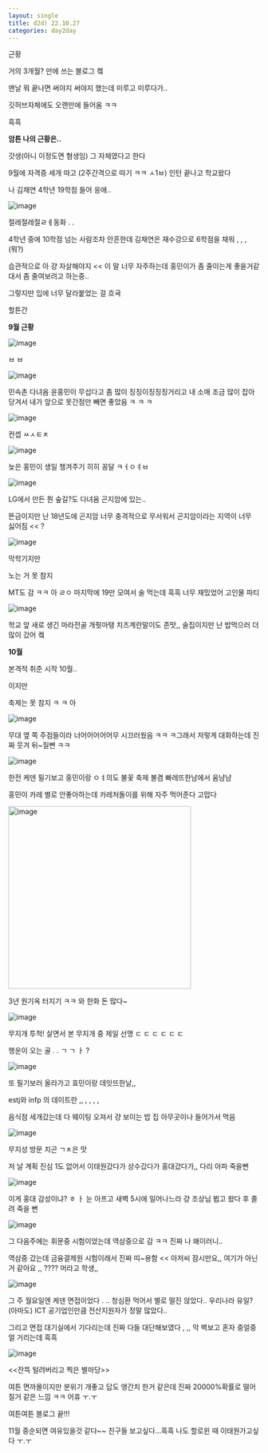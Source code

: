 ```yaml
---
layout: single
title: d2d) 22.10.27
categories: day2day
---
```


근황

거의 3개월? 만에 쓰는 블로그 켘

맨날 뭐 끝나면 써야지 써야지 했는데 미루고 미루다가..

깃허브자체에도 오랜만에 들어옴 ㅋㅋ

흑흑

__암튼 나의 근황은..__

갓생(아니 이정도면 혐생임) 그 자체였다고 한다

9월에 자격증 세개 따고 (2주간격으로 따기 ㅋㅋ ㅅ1ㅂ) 인턴 끝나고 학교왔다

나 김채연 4학년 19학점 들어 응애..

![image](https://user-images.githubusercontent.com/52832956/198169783-76cdfde7-8f2f-402d-be7b-c36d30db8d64.png)

절레절레절ㄹㅔ동화  .  .

4학년 중에 10학점 넘는 사람조차 안흔한데 김채연은 재수강으로 6학점을 채워 , , , (뭐?)

습관적으로 아 걍 자살해야지 << 이 말 너무 자주하는데 홍민이가 좀 줄이는게 좋을거같대서 좀 줄여보려고 하는중..

그렇지만 입에 너무 달라붙었는 걸 흐귝

할튼간

__9월 근황__

![image](https://user-images.githubusercontent.com/52832956/198170857-32175dce-7e7e-4f95-bdc8-359031a1d40d.png)

ㅂ ㅂ

![image](https://user-images.githubusercontent.com/52832956/198170517-2314a110-2885-4d12-8ee0-f6c83818389f.png)

민속촌 다녀옴 윤홍민이 무섭다고 좀 많이 징징이징징징거리고 내 소매 조금 많이 잡아당겨서 내가 앞으로 못간점만 빼면 좋았음 ㅋ ㅋ ㅋ 

![image](https://user-images.githubusercontent.com/52832956/198170620-fecf1b87-ad35-4740-941a-e6c5ab235f9c.png)

컨셉 ㅆㅅㅌㅊ

![image](https://user-images.githubusercontent.com/52832956/198170646-616e439b-2b60-4192-af6c-cbdaa38a34d8.png)

늦은 홍민이 생일 챙겨주기 히히 꽁달 
ㅋㅓㅇㅕㅂ

![image](https://user-images.githubusercontent.com/52832956/198170720-b5b7767c-d7a4-4552-8c68-b424ffafddbf.png)

LG에서 만든 뭔 숲길?도 다녀옴 곤지암에 있는..

뜬금이지만 난 18년도에 곤지암 너무 충격적으로 무서워서 곤지암이라는 지역이 너무 싫어짐 << ?

![image](https://user-images.githubusercontent.com/52832956/198170926-235fc5c8-ff60-4dda-ac4b-9ddb34a8a39c.png)

막학기지만 

노는 거 못 참지

MT도 감 ㅋㅋ 아 ㄹㅇ 마지막에 19만 모여서 술 먹는데 흑흑 너무 재밌었어 고인물 파티

![image](https://user-images.githubusercontent.com/52832956/198171140-d1a6f44f-5c2b-4405-848e-5ecec445b401.png)

학교 앞 새로 생긴 마라전골 개줫마탱 치즈계란말이도 존맛,, 술집이지만 난 밥먹으러 더 많이 갔어 켘

__10월__

본격적 취준 시작 10월..

이지만 

축제는 못 참지 ㅋ ㅋ 아

![image](https://user-images.githubusercontent.com/52832956/198171712-2294472d-7e27-4783-a9f9-37976739e2e9.png)

무대 옆 쪽 주점들이라 너어어어어어무 시끄러웠음 ㅋㅋ ㅋ그래서 저렇게 대화하는데 진짜 웃겨 뒤~질뻔 ㅋㅋ

![image](https://user-images.githubusercontent.com/52832956/198171821-09b1ee76-761c-4a3b-b420-17deebc046e6.png)

한전 케덴 필기보고 홍민이랑 ㅇㅕ의도 불꽃 축제 볼겸 빠레뜨한남에서 움냠냠

홍민이 카레 별로 안좋아하는데 카레처돌이를 위해 자주 먹어준다 고맙다

<img width="366" alt="image" src="https://user-images.githubusercontent.com/52832956/198172040-094fc26d-54d9-4ea5-902b-ba62030174d2.png">

3년 원기옥 터지기 ㅋㅋ 와 한화 돈 많다~

![image](https://user-images.githubusercontent.com/52832956/198172091-fdc812a0-6b38-49e2-a76d-99a9c01d6df4.png)

무지개 투척! 살면서 본 무지개 중 제일 선명 ㄷ ㄷ ㄷ ㄷ ㄷ ㄷ

행운이 오는 골 . . ㄱ ㄱ ㅏ ?

![image](https://user-images.githubusercontent.com/52832956/198172177-5e85362f-00ca-4bda-9fee-7383d0d5d5da.png)

또 필기보러 올라가고 효민이랑 데잇뜨한날,,

estj와 infp 의 데이트란 ,, , , , ,

음식점 세개갔는데 다 웨이팅 오져서 걍 보이는 밥 집 아무곳이나 들어가서 먹음

![image](https://user-images.githubusercontent.com/52832956/198172387-d043e67b-9b54-408f-8058-adce217fdd1a.png)

무지성 방문 치곤 ㄱㅊ은 맛

저 날 계획 진심 1도 없어서 이태원갔다가 상수갔다가 홍대갔다가,, 다리 아파 죽을뻔

![image](https://user-images.githubusercontent.com/52832956/198172561-a247fda8-edf4-4d8f-8a4e-836fddd3511e.png)

이게 홍대 감성이냐? ㅎ ㅏ 눈 아프고 새벽 5시에 일어나느라 걍 조상님 뵙고 왔다 후 졸려 죽을 뻔

![image](https://user-images.githubusercontent.com/52832956/198172642-1e368fe1-bb42-4b14-a4ad-13bacada7de6.png)

그 다음주에는 휘문중 시험이었는데 역삼중으로 감 ㅋㅋ 진짜 나 왜이러니..

역삼중 갔는데 금융결제원 시험이래서 진짜 띠~용함 << 아저씨 잠시만요,, 여기가 아닌 거 같아요 ,,  ???? 머라고 학생,,

![image](https://user-images.githubusercontent.com/52832956/198172988-b286d2e9-2542-464a-89ee-7bfe4f7c438f.png)

그 주 월요일엔 케덴 면접이었다 . ..  청심환 먹어서 별로 떨진 않았다.. 우리나라 유일?(아마도) ICT 공기업인만큼 전산지원자가 정말 많았다..

그리고 면접 대기실에서 기다리는데 진짜 다들 대단해보였다 , ,,  막 벽보고 혼자 중얼중얼 거리는데 흑흑

![image](https://user-images.githubusercontent.com/52832956/198173399-78743235-1607-40af-9815-f752e73e5268.png)

<<잔뜩 털려버리고 찍은 별마당>>

여튼 면까몰이지만 분위기 개좋고 답도 앵간치 한거 같은데 진짜 20000%확률로 떨어질거 같은 느낌 ㅋㅋ 어휴 ㅜ.ㅜ

여튼여튼 블로그 끝!!!

11월 중순되면 여유있을것 같다~~ 친구들 보고싶다...흑흑 나도 할로윈 때 이태원가고싶다 ㅜ.ㅜ

